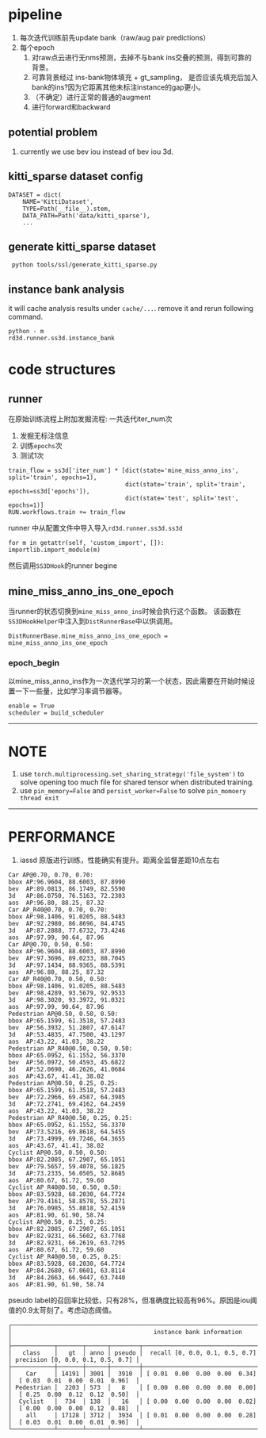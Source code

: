# pipeline
1. 每次迭代训练前先update bank（raw/aug pair predictions）
2. 每个epoch
   1. 对raw点云进行无nms预测，去掉不与bank ins交叠的预测，得到可靠的背景。
   2. 可靠背景经过 ins-bank物体填充 + gt_sampling， 是否应该先填充后加入bank的ins?因为它距离其他未标注instance的gap更小。
   3. （不确定）进行正常的普通的augment
   4. 进行forward和backward
## potential problem
1. currently we use bev iou instead of bev iou 3d.

## kitti_sparse dataset config

```shell
DATASET = dict(
    NAME='KittiDataset',
    TYPE=Path(__file__).stem,
    DATA_PATH=Path('data/kitti_sparse'),
    ...
```

## generate kitti_sparse dataset

```shell
 python tools/ssl/generate_kitti_sparse.py
```

## instance bank analysis

it will cache analysis results under `cache/...`. remove it and rerun following command.

```shell
python - m
rd3d.runner.ss3d.instance_bank
```

# code structures

## runner

在原始训练流程上附加发掘流程: 一共迭代iter_num次

1. 发掘无标注信息
2. 训练`epochs`次
3. 测试1次

```shell
train_flow = ss3d['iter_num'] * [dict(state='mine_miss_anno_ins', split='train', epochs=1),
                                 dict(state='train', split='train', epochs=ss3d['epochs']),
                                 dict(state='test', split='test', epochs=1)]
RUN.workflows.train += train_flow 
```

runner 中从配置文件中导入导入`rd3d.runner.ss3d.ss3d`

```shell
for m in getattr(self, 'custom_import', []): importlib.import_module(m)
```

然后调用`SS3DHook`的runner begine

## mine_miss_anno_ins_one_epoch

当runner的状态切换到`mine_miss_anno_ins`时候会执行这个函数。
该函数在`SS3DHookHelper`中注入到`DistRunnerBase`中以供调用。

```shell
DistRunnerBase.mine_miss_anno_ins_one_epoch = mine_miss_anno_ins_one_epoch
```

### epoch_begin

以mine_miss_anno_ins作为一次迭代学习的第一个状态，因此需要在开始时候设置一下一些量，比如学习率调节器等。

```shell
enable = True
scheduler = build_scheduler
```
---
# NOTE
1. use `torch.multiprocessing.set_sharing_strategy('file_system')` to solve opening too much file for shared tensor when distributed training. 
2. use `pin_memory=False` and `persist_worker=False` to solve `pin_momoery thread exit`
---
# PERFORMANCE
1. iassd 原版进行训练，性能确实有提升。距离全监督差距10点左右
```shell
Car AP@0.70, 0.70, 0.70:
bbox AP:96.9604, 88.6003, 87.8990
bev  AP:89.0813, 86.1749, 82.5590
3d   AP:86.0750, 76.5163, 72.2303
aos  AP:96.80, 88.25, 87.32
Car AP_R40@0.70, 0.70, 0.70:
bbox AP:98.1406, 91.0205, 88.5483
bev  AP:92.2980, 86.8696, 84.4745
3d   AP:87.2888, 77.6732, 73.4246
aos  AP:97.99, 90.64, 87.96
Car AP@0.70, 0.50, 0.50:
bbox AP:96.9604, 88.6003, 87.8990
bev  AP:97.3696, 89.0233, 88.7045
3d   AP:97.1434, 88.9365, 88.5391
aos  AP:96.80, 88.25, 87.32
Car AP_R40@0.70, 0.50, 0.50:
bbox AP:98.1406, 91.0205, 88.5483
bev  AP:98.4289, 93.5679, 92.9533
3d   AP:98.3020, 93.3972, 91.0321
aos  AP:97.99, 90.64, 87.96
Pedestrian AP@0.50, 0.50, 0.50:
bbox AP:65.1599, 61.3518, 57.2483
bev  AP:56.3932, 51.2807, 47.6147
3d   AP:53.4835, 47.7500, 43.1297
aos  AP:43.22, 41.03, 38.22
Pedestrian AP_R40@0.50, 0.50, 0.50:
bbox AP:65.0952, 61.1552, 56.3370
bev  AP:56.0972, 50.4593, 45.6822
3d   AP:52.0690, 46.2626, 41.0684
aos  AP:43.67, 41.41, 38.02
Pedestrian AP@0.50, 0.25, 0.25:
bbox AP:65.1599, 61.3518, 57.2483
bev  AP:72.2966, 69.4587, 64.3985
3d   AP:72.2741, 69.4162, 64.2459
aos  AP:43.22, 41.03, 38.22
Pedestrian AP_R40@0.50, 0.25, 0.25:
bbox AP:65.0952, 61.1552, 56.3370
bev  AP:73.5216, 69.8618, 64.5455
3d   AP:73.4999, 69.7246, 64.3655
aos  AP:43.67, 41.41, 38.02
Cyclist AP@0.50, 0.50, 0.50:
bbox AP:82.2085, 67.2907, 65.1051
bev  AP:79.5657, 59.4078, 56.1825
3d   AP:73.2335, 56.0505, 52.8685
aos  AP:80.67, 61.72, 59.60
Cyclist AP_R40@0.50, 0.50, 0.50:
bbox AP:83.5928, 68.2030, 64.7724
bev  AP:79.4161, 58.8578, 55.2871
3d   AP:76.0985, 55.8818, 52.4159
aos  AP:81.90, 61.90, 58.74
Cyclist AP@0.50, 0.25, 0.25:
bbox AP:82.2085, 67.2907, 65.1051
bev  AP:82.9231, 66.5602, 63.7768
3d   AP:82.9231, 66.2619, 63.7295
aos  AP:80.67, 61.72, 59.60
Cyclist AP_R40@0.50, 0.25, 0.25:
bbox AP:83.5928, 68.2030, 64.7724
bev  AP:84.2680, 67.0601, 63.8114
3d   AP:84.2663, 66.9447, 63.7440
aos  AP:81.90, 61.90, 58.74
```
pseudo label的召回率比较低，只有28%，但准确度比较高有96%。原因是iou阈值的0.9太苛刻了。考虑动态阈值。
```shell
┌──────────────────────────────────────────────────────────────────────────────────────────────────────────┐
│                                        instance bank information                                         │
├────────────┬───────┬──────┬────────┬─────────────────────────────────┬───────────────────────────────────┤
│   class    │   gt  │ anno │ pseudo │  recall [0, 0.0, 0.1, 0.5, 0.7] │ precision [0, 0.0, 0.1, 0.5, 0.7] │
├────────────┼───────┼──────┼────────┼─────────────────────────────────┼───────────────────────────────────┤
│    Car     │ 14191 │ 3001 │  3910  │ [ 0.01  0.00  0.00  0.00  0.34] │  [ 0.03  0.01  0.00  0.01  0.96]  │
│ Pedestrian │  2203 │ 573  │   8    │ [ 0.00  0.00  0.00  0.00  0.00] │  [ 0.25  0.00  0.12  0.12  0.50]  │
│  Cyclist   │  734  │ 138  │   16   │ [ 0.00  0.00  0.00  0.00  0.02] │  [ 0.00  0.00  0.00  0.12  0.88]  │
│    all     │ 17128 │ 3712 │  3934  │ [ 0.01  0.00  0.00  0.00  0.28] │  [ 0.03  0.01  0.00  0.01  0.96]  │
└────────────┴───────┴──────┴────────┴─────────────────────────────────┴───────────────────────────────────┘

```
